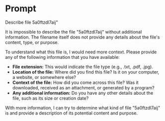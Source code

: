 # Prompt 
Describe file 5a0ftzdl7aij"

It is impossible to describe the file "5a0ftzdl7aij" without additional information. The filename itself does not provide any details about the file's content, type, or purpose. 

To understand what this file is, I would need more context. Please provide any of the following information that you have available:

* **File extension:** This would indicate the file type (e.g., .txt, .pdf, .jpg).
* **Location of the file:** Where did you find this file? Is it on your computer, a website, or somewhere else?
* **Context of the file:** How did you come across this file? Was it downloaded, received as an attachment, or generated by a program?
* **Any additional information:** Do you have any other details about the file, such as its size or creation date?

With more information, I can try to determine what kind of file "5a0ftzdl7aij" is and provide a description of its potential content and purpose. 
